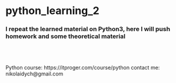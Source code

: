 # python_learning_2

### I repeat the learned material on Python3, here I will push homework and some theoretical material
<br>
<br>
<br>
Python course: https://itproger.com/course/python
contact me: nikolaidych@gmail.com 
